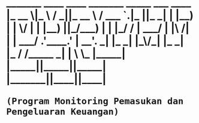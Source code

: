 <h1>
 _______  ____    ____  _______    _____   ___  ____   
|_   __ \|_   \  /   _||_   __ \  / ___ `.|_  ||_  _|  
  | |__) | |   \/   |    | |__) ||_/___) |  | |_/ /    
  |  ___/  | |\  /| |    |  ___/  .'____.'  |  __'.    
 _| |_    _| |_\/_| |_  _| |_    / /_____  _| |  \ \_  
|_____|  |_____||_____||_____|   |_______||____||____| 
                                                       
    (Program Monitoring Pemasukan dan Pengeluaran Keuangan) 